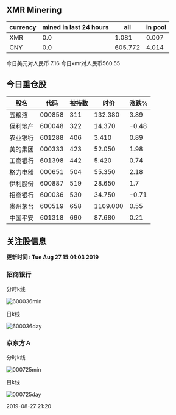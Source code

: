 ## XMR Minering

|currency|mined in last 24 hours|all|in pool|
|---|---|---|---|
|XMR|0.0|1.081|0.007|
|CNY|0.0|605.772|4.014|

今日美元对人民币 7.16	今日xmr对人民币560.55


## 今日重仓股 

|股名|代码|被持数|时价|涨跌%|
|---|---|---|---|---|
|五粮液|000858|311|132.380|3.89|
|保利地产|600048|322|14.370|-0.48|
|农业银行|601288|406|3.410|0.89|
|美的集团|000333|423|52.050|1.98|
|工商银行|601398|442|5.420|0.74|
|格力电器|000651|504|55.350|2.18|
|伊利股份|600887|519|28.650|1.7|
|招商银行|600036|530|34.750|-0.71|
|贵州茅台|600519|658|1109.000|0.55|
|中国平安|601318|690|87.680|0.21|

## 关注股信息
**更新时间 : Tue Aug 27 15:01:03 2019**
### 招商银行 
分时k线

![600036min](http://image.sinajs.cn/newchart/min/n/sh600036.gif)

日k线

![600036day](http://image.sinajs.cn/newchart/daily/n/sh600036.gif)

### 京东方Ａ 
分时k线

![000725min](http://image.sinajs.cn/newchart/min/n/sz000725.gif)

日k线

![000725day](http://image.sinajs.cn/newchart/daily/n/sz000725.gif)

2019-08-27 21:20